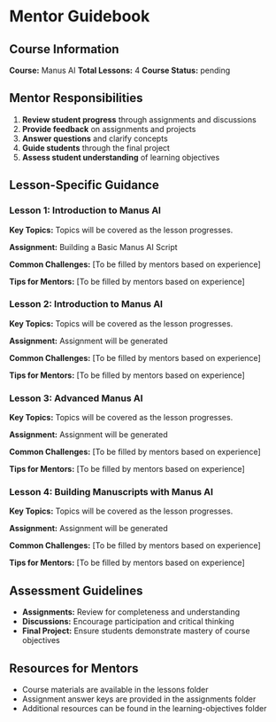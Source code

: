 # Mentor Guidebook

## Course Information

**Course:** Manus AI
**Total Lessons:** 4
**Course Status:** pending

## Mentor Responsibilities

1. **Review student progress** through assignments and discussions
2. **Provide feedback** on assignments and projects
3. **Answer questions** and clarify concepts
4. **Guide students** through the final project
5. **Assess student understanding** of learning objectives

## Lesson-Specific Guidance

### Lesson 1: Introduction to Manus AI

**Key Topics:** Topics will be covered as the lesson progresses.

**Assignment:** Building a Basic Manus AI Script

**Common Challenges:** [To be filled by mentors based on experience]

**Tips for Mentors:** [To be filled by mentors based on experience]

### Lesson 2: Introduction to Manus AI

**Key Topics:** Topics will be covered as the lesson progresses.

**Assignment:** Assignment will be generated

**Common Challenges:** [To be filled by mentors based on experience]

**Tips for Mentors:** [To be filled by mentors based on experience]

### Lesson 3: Advanced Manus AI

**Key Topics:** Topics will be covered as the lesson progresses.

**Assignment:** Assignment will be generated

**Common Challenges:** [To be filled by mentors based on experience]

**Tips for Mentors:** [To be filled by mentors based on experience]

### Lesson 4: Building Manuscripts with Manus AI

**Key Topics:** Topics will be covered as the lesson progresses.

**Assignment:** Assignment will be generated

**Common Challenges:** [To be filled by mentors based on experience]

**Tips for Mentors:** [To be filled by mentors based on experience]

## Assessment Guidelines

- **Assignments:** Review for completeness and understanding
- **Discussions:** Encourage participation and critical thinking
- **Final Project:** Ensure students demonstrate mastery of course objectives

## Resources for Mentors

- Course materials are available in the lessons folder
- Assignment answer keys are provided in the assignments folder
- Additional resources can be found in the learning-objectives folder